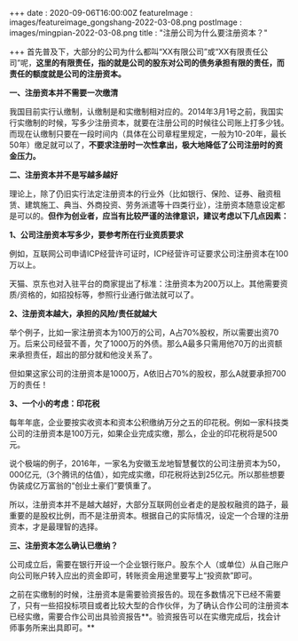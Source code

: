 +++
date : 2020-09-06T16:00:00Z
featureImage : images/featureimage_gongshang-2022-03-08.png
postImage : images/mingpian-2022-03-08.png
title : "注册公司为什么要注册资本？"

+++
首先普及下，大部分的公司为什么都叫“XX有限公司”或“XX有限责任公司”呢，**这里的有限责任，指的就是公司的股东对公司的债务承担有限的责任，而责任的额度就是公司的注册资本。**

**一、注册资本并不需要一次缴清**

我国目前实行认缴制，认缴制是和实缴制相对应的。2014年3月1号之前，我国实行实缴制的时候，写多少注册资本，就要在注册公司的时候往公司账上打多少钱。而现在认缴制只要在一段时间内（具体在公司章程里规定，一般为10-20年，最长50年）缴足就可以了，**不要求注册时一次性拿出，极大地降低了公司注册时的资金压力。**

**二、注册资本并不是写越多越好**

理论上，除了仍旧实行法定注册资本的行业外（比如银行、保险、证券、融资租赁、建筑施工、典当、外商投资、劳务派遣等十四类行业），注册资本随意设定都是可以的。**但作为创业者，应当有比较严谨的法律意识，建议考虑以下几点因素：**

**1、公司注册资本写多少，要参考所在行业资质要求**

例如，互联网公司申请ICP经营许可证时，ICP经营许可证要求公司注册资本在100万以上。

天猫、京东也对入驻平台的商家提出了标准：注册资本为200万以上。其他需要资质/资格的，如招投标等，参照行业通行做法就可以了。

**2、注册资本越大，承担的风险/责任就越大**

举个例子，比如一家注册资本为100万的公司，A占70%股权，所以需要出资70万。后来公司经营不善，欠了1000万的外债。那么A最多只需用他70万的出资额来承担责任，超出的部分就和他没关系了。

但如果这家公司的注册资本是1000万，A依旧占70%的股权，那么A就要承担700万的责任！

**3、一个小的考虑：印花税**

每年年底，企业要按实收资本和资本公积缴纳万分之五的印花税。例如一家科技类公司的注册资本是100万元，如果企业完成实缴，那么，企业的印花税将是500元。

说个极端的例子，2016年，一家名为安徽玉龙地智慧餐饮的公司注册资本为50，000亿元,（3个腾讯的估值），如完成实缴，印花税将达到25亿元。所以那些想要伪装成亿万富翁的“创业土豪们”要慎重了。

所以，注册资本并不是越大越好，大部分互联网创业者走的是股权融资的路子，最重要的是股权比例，而不是注册资本。根据自己的实际情况，设定一个合理的注册资本，才是最理智的选择。

**三、注册资本怎么确认已缴纳？**

公司成立后，需要在银行开设一个企业银行账户。股东个人（或单位）从自己账户向公司账户转入应出的资金即可，转账资金用途里要写上“投资款”即可。

之前在实缴制的时候，注册资本是需要验资报告的。现在多数情况下已经不需要了，只有一些招投标项目或者比较大型的合作伙伴，为了确认合作公司的注册资本已经实缴，需要合作公司出具验资报告**。验资报告可以在实缴完成后，找会计师事务所来出具即可。**
